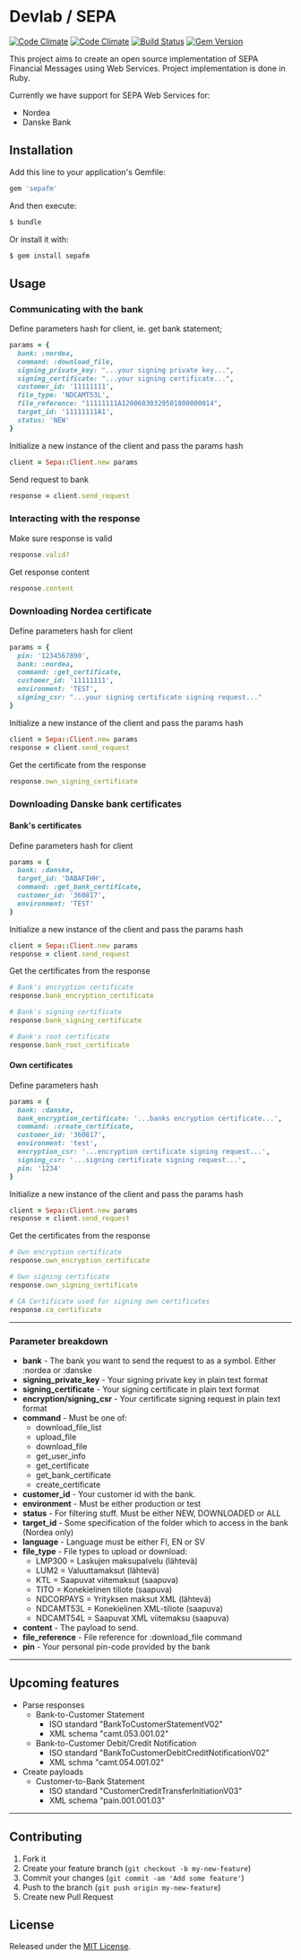 # Devlab / SEPA

[![Code Climate](https://codeclimate.com/github/devlab-oy/sepa.png)](https://codeclimate.com/github/devlab-oy/sepa)
[![Code Climate](https://codeclimate.com/github/devlab-oy/sepa/coverage.png)](https://codeclimate.com/github/devlab-oy/sepa)
[![Build Status](https://travis-ci.org/devlab-oy/sepa.svg?branch=master)](https://travis-ci.org/devlab-oy/sepa)
[![Gem Version](https://badge.fury.io/rb/sepafm.svg)](http://badge.fury.io/rb/sepafm)

This project aims to create an open source implementation of SEPA Financial Messages using Web Services. Project implementation is done in Ruby.

Currently we have support for SEPA Web Services for:

* Nordea
* Danske Bank

## Installation

Add this line to your application's Gemfile:

```ruby
gem 'sepafm'
```

And then execute:

```bash
$ bundle
```

Or install it with:

```bash
$ gem install sepafm
```

## Usage

### Communicating with the bank

Define parameters hash for client, ie. get bank statement;

```ruby
params = {
  bank: :nordea,
  command: :download_file,
  signing_private_key: "...your signing private key...",
  signing_certificate: "...your signing certificate...",
  customer_id: '11111111',
  file_type: 'NDCAMT53L',
  file_reference: "11111111A12006030329501800000014",
  target_id: '11111111A1',
  status: 'NEW'
}
```

Initialize a new instance of the client and pass the params hash

```ruby
client = Sepa::Client.new params
```

Send request to bank

```ruby
response = client.send_request
```

### Interacting with the response

Make sure response is valid

```ruby
response.valid?
```

Get response content

```ruby
response.content
```

### Downloading Nordea certificate

Define parameters hash for client

```ruby
params = {
  pin: '1234567890',
  bank: :nordea,
  command: :get_certificate,
  customer_id: '11111111',
  environment: 'TEST',
  signing_csr: "...your signing certificate signing request..."
}
```

Initialize a new instance of the client and pass the params hash

```ruby
client = Sepa::Client.new params
response = client.send_request
```

Get the certificate from the response

```ruby
response.own_signing_certificate
```

### Downloading Danske bank certificates

#### Bank's certificates

Define parameters hash for client

```ruby
params = {
  bank: :danske,
  target_id: 'DABAFIHH',
  command: :get_bank_certificate,
  customer_id: '360817',
  environment: 'TEST'
}
```

Initialize a new instance of the client and pass the params hash

```ruby
client = Sepa::Client.new params
response = client.send_request
```

Get the certificates from the response

```ruby
# Bank's encryption certificate
response.bank_encryption_certificate

# Bank's signing certificate
response.bank_signing_certificate

# Bank's root certificate
response.bank_root_certificate
```

#### Own certificates

Define parameters hash

``` ruby
params = {
  bank: :danske,
  bank_encryption_certificate: '...banks encryption certificate...',
  command: :create_certificate,
  customer_id: '360817',
  environment: 'test',
  encryption_csr: '...encryption certificate signing request...',
  signing_csr: '...signing certificate signing request...',
  pin: '1234'
}
```

Initialize a new instance of the client and pass the params hash

```ruby
client = Sepa::Client.new params
response = client.send_request
```

Get the certificates from the response

```ruby
# Own encryption certificate
response.own_encryption_certificate

# Own signing certificate
response.own_signing_certificate

# CA Certificate used for signing own certificates
response.ca_certificate
```

---

### Parameter breakdown

* **bank** - The bank you want to send the request to as a symbol. Either :nordea or :danske
* **signing_private_key** - Your signing private key in plain text format
* **signing_certificate** - Your signing certificate in plain text format
* **encryption/signing_csr** - Your certificate signing request in plain text format
* **command** - Must be one of:
    * download_file_list
    * upload_file
    * download_file
    * get_user_info
    * get_certificate
    * get_bank_certificate
    * create_certificate
* **customer_id** - Your customer id with the bank.
* **environment** - Must be either production or test
* **status** - For filtering stuff. Must be either NEW, DOWNLOADED or ALL
* **target_id** - Some specification of the folder which to access in the bank (Nordea only)
* **language** - Language must be either FI, EN or SV
* **file_type** - File types to upload or download:
    * LMP300 = Laskujen maksupalvelu (lähtevä)
    * LUM2 = Valuuttamaksut (lähtevä)
    * KTL = Saapuvat viitemaksut (saapuva)
    * TITO = Konekielinen tiliote (saapuva)
    * NDCORPAYS = Yrityksen maksut XML (lähtevä)
    * NDCAMT53L = Konekielinen XML-tiliote (saapuva)
    * NDCAMT54L = Saapuvat XML viitemaksu (saapuva)
* **content** - The payload to send.
* **file_reference** - File reference for :download_file command
* **pin** - Your personal pin-code provided by the bank

---

## Upcoming features

* Parse responses
    * Bank-to-Customer Statement
        * ISO standard "BankToCustomerStatementV02"
        * XML schema "camt.053.001.02"
    * Bank-to-Customer Debit/Credit Notification
        * ISO standard "BankToCustomerDebitCreditNotificationV02"
        * XML schma "camt.054.001.02"
* Create payloads
    * Customer-to-Bank Statement
        * ISO standard "CustomerCreditTransferInitiationV03"
        * XML schema "pain.001.001.03"

---

## Contributing

1. Fork it
1. Create your feature branch (`git checkout -b my-new-feature`)
1. Commit your changes (`git commit -am 'Add some feature'`)
1. Push to the branch (`git push origin my-new-feature`)
1. Create new Pull Request

## License

Released under the [MIT License](http://opensource.org/licenses/MIT).
